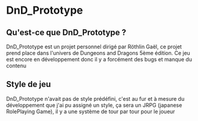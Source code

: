 # DnD_Prototype
## Qu'est-ce que DnD_Prototype ?
DnD_Prototype est un projet personnel dirigé par Röthlin Gaël, ce projet prend place dans l'univers de Dungeons and Dragons 5ème édition. Ce jeu est encore en développement donc il y a forcément des bugs et manque du contenu
## Style de jeu
DnD_Prototype n'avait pas de style prédéfini, c'est au fur et à mesure du développement que j'ai pu assigné un style, ça sera un JRPG (japanese RolePlaying Game), il y a une système de tour par tour pour le joueur
